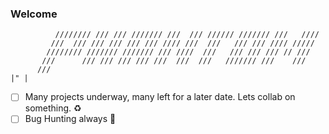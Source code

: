 ### Welcome
````
          //////// /// /// /////// ///  /// ////// /////// ///   ////
         ///  /// /// /// /// /// //// ///  ///   /// /// //// /////
        //////// /////// /////// /// ////  ///   /// /// /// // ///
       ///      /// /// /// /// ///  ///  ///   /////// ///    ///
      ///                                                               |" |
````

- [ ] Many projects underway, many left for a later date. Lets collab on something. ♻️
- [ ] Bug Hunting always 🎯

<!--
**jeremysmai/jeremysmai** is a ✨ _special_ ✨ repository because its `README.md` (this file) appears on your GitHub profile.

Here are some ideas to get you started:

- 🔭 I’m currently working on ...
- 🌱 I’m currently learning ...
- 👯 I’m looking to collaborate on ...
- 🤔 I’m looking for help with ...
- 💬 Ask me about ...
- 📫 How to reach me: ...
- 😄 Pronouns: ...
- ⚡ Fun fact: ...
-->
